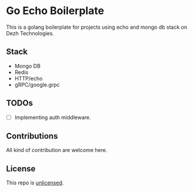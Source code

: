 # Go Echo Boilerplate

This is a golang boilerplate for projects using echo and mongo db stack on Dezh Technologies.

## Stack

* Mongo DB
* Redis
* HTTP/echo
* gRPC/google.grpc

## TODOs

- [ ] Implementing auth middleware.

## Contributions

All kind of contribution are welcome here.

## License

This repo is [unlicensed](./LICENSE).
